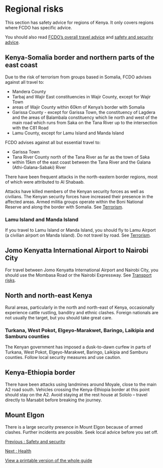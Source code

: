 # Regional risks

This section has safety advice for regions of Kenya. It only covers regions where FCDO has specific advice.

You should also read [FCDO’s overall travel advice](/foreign-travel-advice/kenya) and [safety and security advice](/foreign-travel-advice/kenya/safety-and-security).

## Kenya-Somalia border and northern parts of the east coast

Due to the risk of terrorism from groups based in Somalia, FCDO advises against all travel to:

* Mandera County
* Tarbaj and Wajir East constituencies in Wajir County, except for Wajir Town
* areas of Wajir County within 60km of Kenya’s border with Somalia
* Garissa County - except for Garissa Town, the constituency of Lagdera and the areas of Balambala constituency which lie north and west of the main road which runs from Saka on the Tana River up to the intersection with the C81 Road
* Lamu County, except for Lamu Island and Manda Island

FCDO advises against all but essential travel to:

* Garissa Town
* Tana River County north of the Tana River as far as the town of Saka
* within 15km of the east coast between the Tana River and the Galana (Athi-Galana-Sabaki) River

There have been frequent attacks in the north-eastern border regions, most of which were attributed to Al Shabaab.

Attacks have killed members of the Kenyan security forces as well as civilians. The Kenyan security forces have increased their presence in the affected areas. Armed militia groups operate within the Boni National Reserve and along the border with Somalia. See [Terrorism](/foreign-travel-advice/kenya/safety-and-security#terrorism).

### Lamu Island and Manda Island

If you travel to Lamu Island or Manda Island, you should fly to Lamu Airport (a civilian airport on Manda Island). Do not travel by road. See [Terrorism](/foreign-travel-advice/kenya/safety-and-security#terrorism).

## Jomo Kenyatta International Airport to Nairobi City

For travel between Jomo Kenyatta International Airport and Nairobi City, you should use the Mombasa Road or the Nairobi Expressway. See [Transport risks](/foreign-travel-advice/kenya/safety-and-security#transport-risks).

## North and north-east Kenya

Rural areas, particularly in the north and north-east of Kenya, occasionally experience cattle rustling, banditry and ethnic clashes. Foreign nationals are not usually the target, but you should take great care.

### Turkana, West Pokot, Elgeyo-Marakwet, Baringo, Laikipia and Samburu counties

The Kenyan government has imposed a dusk-to-dawn curfew in parts of Turkana, West Pokot, Elgeyo-Marakwet, Baringo, Laikipia and Samburu counties. Follow local security measures and use caution.

## Kenya-Ethiopia border

There have been attacks using landmines around Moyale, close to the main A2 road south. Vehicles crossing the Kenya-Ethiopia border at this point should stay on the A2. Avoid staying at the rest house at Sololo – travel directly to Marsabit before breaking the journey.

## Mount Elgon

There is a large security presence in Mount Elgon because of armed clashes. Further incidents are possible. Seek local advice before you set off.

[Previous
:
Safety and security](/foreign-travel-advice/kenya/safety-and-security)

[Next
:
Health](/foreign-travel-advice/kenya/health)

[View a printable version of the whole guide](/foreign-travel-advice/kenya/print)